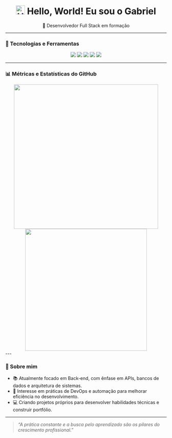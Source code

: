 <h1 align="center">
  <img src="https://media.giphy.com/media/hvRJCLFzcasrR4ia7z/giphy.gif" width="28" alt="Hello emoji" />
  Hello, World! Eu sou o Gabriel
</h1>

<p align="center">
  🚀 Desenvolvedor Full Stack em formação <br/>
</p>

---

### 🧰 Tecnologias e Ferramentas

<p align="center">
  <img src="https://img.shields.io/badge/HTML5-E34F26?style=for-the-badge&logo=html5&logoColor=white"/>
  <img src="https://img.shields.io/badge/CSS3-1572B6?style=for-the-badge&logo=css3&logoColor=white"/>
  <img src="https://img.shields.io/badge/JavaScript-F7DF1E?style=for-the-badge&logo=javascript&logoColor=black"/>
  <img src="https://img.shields.io/badge/Node.js-339933?style=for-the-badge&logo=nodedotjs&logoColor=white"/>
  <img src="https://img.shields.io/badge/Python-3776AB?style=for-the-badge&logo=python&logoColor=white"/>
</p>

---

### 📊 Métricas e Estatísticas do GitHub

<div align="center">

  <img width="450" src="https://github-readme-stats.vercel.app/api?username=g-sts&show_icons=true&theme=tokyonight&locale=pt-br&hide_border=true&token=SEU_TOKEN"/>

  <img width="380" src="https://github-readme-stats.vercel.app/api/top-langs/?username=g-sts&layout=compact&theme=tokyonight&locale=pt-br&custom_title=Linguagens+Mais+Usadas&langs_count=6&hide_border=true"/>

</div>
---

### 💬 Sobre mim

- 📚 Atualmente focado em Back-end, com ênfase em APIs, bancos de dados e arquitetura de sistemas.
- 🔄 Interesse em práticas de DevOps e automação para melhorar eficiência no desenvolvimento.
- 💻 Criando projetos próprios para desenvolver habilidades técnicas e construir portfólio.

---

> _“A prática constante e a busca pelo aprendizado são os pilares do crescimento profissional.”_
